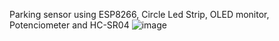 Parking sensor using ESP8266, Circle Led Strip, OLED monitor, Potenciometer and HC-SR04
![image](https://github.com/user-attachments/assets/f38d79ff-fd2a-4e84-bca3-082b38a3643d)
